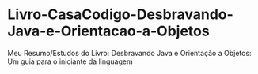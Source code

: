 Livro-CasaCodigo-Desbravando-Java-e-Orientacao-a-Objetos
========================================================

Meu Resumo/Estudos do Livro: Desbravando Java e Orientação a Objetos: Um guia para o iniciante da linguagem
